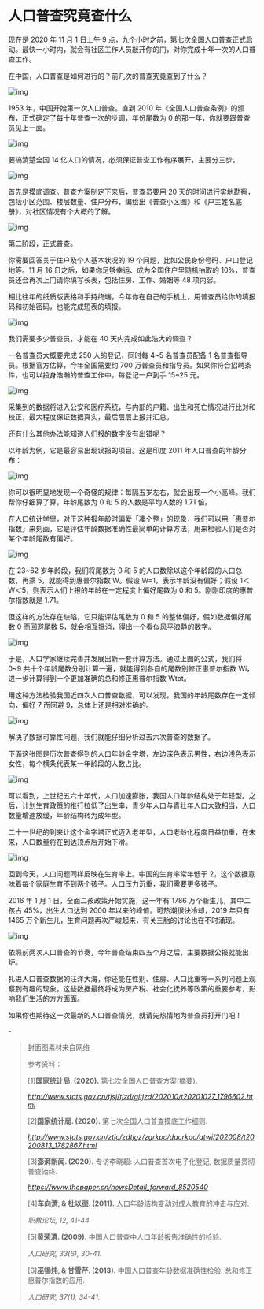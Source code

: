# 人口普查究竟查什么

现在是 2020 年 11 月 1 日上午 9 点，九个小时之前，第七次全国人口普查正式启动。最快一小时内，就会有社区工作人员敲开你的门，对你完成十年一次的人口普查工作。

在中国，人口普查是如何进行的？前几次的普查究竟查到了什么？

![img](https://i.loli.net/2021/10/24/4uKdvbnqDw3oX72.png)

1953 年，中国开始第一次人口普查。直到 2010 年《全国人口普查条例》的颁布，正式确定了每十年普查一次的步调，年份尾数为 0 的那一年，你就要跟普查员见上一面。

![img](https://i.loli.net/2021/10/24/zWKeYcgylJR5o8p.png)

要搞清楚全国 14 亿人口的情况，必须保证普查工作有序展开，主要分三步。

![img](https://i.loli.net/2021/10/24/TiSmZlnfvoDcH5g.png)

首先是摸底调查。普查方案制定下来后，普查员要用 20 天的时间进行实地勘察，包括小区范围、楼层数量、住户分布，编绘出《普查小区图》和《户主姓名底册》，对社区情况有个大概的了解。

![img](https://i.loli.net/2021/10/24/ZdMnhfuO1Yb9GPi.png)

第二阶段，正式普查。

你需要回答关于住户及个人基本状况的 19 个问题，比如公民身份号码、户口登记地等。11 月 16 日之后，如果你足够幸运、成为全国住户里随机抽取的 10%，普查员还会再次上门请你填写长表，包括住房、工作、婚姻等 48 项内容。

相比往年的纸质版表格和手持终端，今年你在自己的手机上，用普查员给你的填报码和初始密码，也能完成短表的填报。

![img](https://i.loli.net/2021/10/24/Ez7pqvSL92HyIQ1.gif)

我们需要多少普查员，才能在 40 天内完成如此浩大的调查？

一名普查员大概要完成 250 人的登记，同时每 4~5 名普查员配备 1 名普查指导员。根据官方估算，今年全国需要约 700 万普查员和指导员。如果你符合招聘条件，也可以投身浩瀚的普查工作中，每登记一户到手 15~25 元。

![img](https://i.loli.net/2021/10/24/aQoJDTli2gBxGhU.png)

采集到的数据将进入公安和医疗系统，与内部的户籍、出生和死亡情况进行比对和校正，最大程度保证数据真实，最后层层上报并汇总。

还有什么其他办法能知道人们报的数字没有出错呢？

以年龄为例，它是最容易出现误报的项目。这是印度 2011 年人口普查的年龄分布：

![img](https://i.loli.net/2021/10/24/UPwXKZoYSDFNgmM.png)

你可以很明显地发现一个奇怪的规律：每隔五岁左右，就会出现一个小高峰。我们帮你仔细算了算，年龄尾数为 0 和 5 的人数是平均人数的 1.71 倍。

在人口统计学里，对于这种报年龄时偏爱「凑个整」的现象，我们可以用「惠普尔指数」来刻画，它是评估年龄数据准确性最简单的计算方法，用来检验人们是否对某个年龄尾数有偏好。

![img](https://i.loli.net/2021/10/24/2XHGJv6lZyK95Pt.png)

在 23~62 岁年龄段，我们将尾数为 0 和 5 的人口数除以这个年龄段的人口总数，再乘 5，就能得到惠普尔指数 W。假设 W=1，表示年龄没有偏好；假设 1＜W＜5，则表示人们上报的年龄在一定程度上偏好尾数为 0 和 5。刚刚印度的惠普尔指数就是 1.71。

但这样的方法存在缺陷，它只能评估尾数为 0 和 5 的整体偏好，假如数据偏好尾数 0 而回避尾数 5，就会相互抵消，得出一个看似风平浪静的数字。

![img](https://i.loli.net/2021/10/24/RxJZDPrscEOSIie.png)

于是，人口学家继续完善并发展出新一套计算方法。通过上图的公式，我们将 0~9 共十个年龄尾数分别计算一遍，就能得到各自的尾数别修正惠普尔指数 Wi，进一步计算得到一个更加准确的总和修正惠普尔指数 Wtot。

用这种方法检验我国近四次人口普查数据，可以发现，我国的年龄尾数存在一定倾向，偏好 7 而回避 9，总体上还是相对准确的。

![img](https://i.loli.net/2021/10/24/teFL58sjXYwC2lS.png)

解决了数据可靠性问题，我们就能仔细分析过去六次普查的数据了。

下面这张图是历次普查得到的人口年龄金字塔，左边深色表示男性，右边浅色表示女性，每个横条代表某一年龄段的人数占比。

![img](https://i.loli.net/2021/10/24/zcCKerw8Zm9J74L.png)

可以看到，上世纪五六十年代，人口加速膨胀，我国人口年龄结构处于年轻型。之后，计划生育政策的推行拉低了出生率，青少年人口与青壮年人口大致相当，人口数量增速放缓，年龄结构转为成年型。

二十一世纪的到来让这个金字塔正式迈入老年型，人口老龄化程度日益加重，在未来，人口数量将在到达顶点后开始下滑。

![img](https://i.loli.net/2021/10/24/kRlwIVb9Exzupja.png)

回到今天，人口问题同样反映在生育率上。中国的生育率常年低于 2，这个数据意味着每个家庭生育不到两个孩子。人口压力沉重，我们需要更多孩子。

2016 年 1 月 1 日，全面二孩政策开始实施，这一年有 1786 万个新生儿，其中二孩占 45%，出生人口达到 2000 年以来的峰值。可热潮很快冷却，2019 年只有 1465 万个新生儿，生育问题再次严峻起来，有关三胎的讨论也在不时涌现。

![img](https://i.loli.net/2021/10/24/fTGmC2JbAzrVLIc.png)

依照前两次人口普查的节奏，今年普查结束四五个月之后，主要数据公报就能出炉。

扎进人口普查数据的汪洋大海，你还能在性别、住房、人口比重等一系列问题上观察到有趣的现象。这些数据最终将成为房产税、社会化抚养等政策的重要参考，影响我们生活的方方面面。

如果你也期待这一次最新的人口普查情况，就请先热情地为普查员打开门吧！

\-

> 封面图素材来自网络
>
> 参考资料：
>
> [1]**国家统计局. (2020).** 第七次全国人口普查方案(摘要). 
>
> *http://www.stats.gov.cn/tjsj/tjzd/gjtjzd/202010/t20201027_1796602.html*
>
> [2]**国家统计局. (2020).** 第七次全国人口普查摸底工作细则. 
>
> *http://www.stats.gov.cn/ztjc/zdtjgz/zgrkpc/dqcrkpc/qtwj/202008/t20200813_1782867.html*
>
> [3]**澎湃新闻. (2020).** 专访李晓超: 人口普查首次电子化登记, 数据质量贯彻普查始终. 
>
> *https://www.thepaper.cn/newsDetail_forward_8520540*
>
> [4]**车向清, & 杜以德. (2011).** 人口年龄结构变动对成人教育的冲击与应对. 
>
> *职教论坛, 12, 41-44.*
>
> [5]**黄荣清. (2009).** 中国人口普查中人口年龄报告准确性的检验. 
>
> *人口研究, 33(6), 30-41.*
>
> [6]**巫锡炜, & 甘雪芹. (2013).** 中国人口普查年龄数据准确性检验: 总和修正惠普尔指数的应用. 
>
> *人口研究, 37(1), 34-41.*